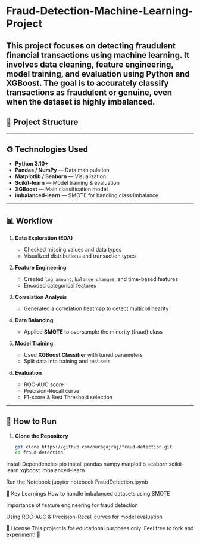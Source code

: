 # Fraud-Detection-Machine-Learning-Project
This project focuses on detecting fraudulent financial transactions using machine learning.   It involves data cleaning, feature engineering, model training, and evaluation using **Python** and **XGBoost**.   The goal is to accurately classify transactions as fraudulent or genuine, even when the dataset is highly imbalanced.
---

## 📂 Project Structure

---

## ⚙️ Technologies Used
- **Python 3.10+**
- **Pandas / NumPy** — Data manipulation
- **Matplotlib / Seaborn** — Visualization
- **Scikit-learn** — Model training & evaluation
- **XGBoost** — Main classification model
- **imbalanced-learn** — SMOTE for handling class imbalance

---

## 📊 Workflow
1. **Data Exploration (EDA)**  
   - Checked missing values and data types  
   - Visualized distributions and transaction types

2. **Feature Engineering**  
   - Created `log_amount`, `balance changes`, and time-based features  
   - Encoded categorical features

3. **Correlation Analysis**  
   - Generated a correlation heatmap to detect multicollinearity

4. **Data Balancing**  
   - Applied **SMOTE** to oversample the minority (fraud) class

5. **Model Training**  
   - Used **XGBoost Classifier** with tuned parameters  
   - Split data into training and test sets

6. **Evaluation**  
   - ROC-AUC score  
   - Precision-Recall curve  
   - F1-score & Best Threshold selection

---

## 🚀 How to Run
1. **Clone the Repository**
   ```bash
   git clone https://github.com/nuragajraj/fraud-detection.git
   cd fraud-detection
   
  Install Dependencies
pip install pandas numpy matplotlib seaborn scikit-learn xgboost imbalanced-learn

Run the Notebook
jupyter notebook FraudDetection.ipynb



🧠 Key Learnings
How to handle imbalanced datasets using SMOTE

Importance of feature engineering for fraud detection

Using ROC-AUC & Precision-Recall curves for model evaluation

📜 License
This project is for educational purposes only.
Feel free to fork and experiment! 🚀


